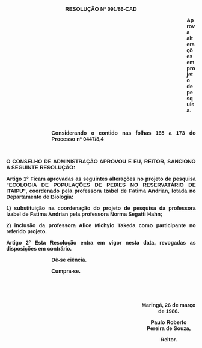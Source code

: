 <BODY>

<B><FONT FACE="Arial"><P ALIGN="CENTER">RESOLU&Ccedil;&Atilde;O Nº  091/86-CAD</P>
<P ALIGN="CENTER"></P><DIR>
<DIR>
<DIR>
<DIR>
<DIR>
<DIR>
<DIR>
<DIR>
<DIR>
<DIR>
<DIR>
<DIR>

<P ALIGN="JUSTIFY">Aprova altera&ccedil;&otilde;es em projeto de pesquisa.</P>
</B><P ALIGN="JUSTIFY"></P>
<P ALIGN="JUSTIFY">&nbsp;</P></DIR>
</DIR>
</DIR>
</DIR>
</DIR>
</DIR>
</DIR>
</DIR>
</DIR>

<P ALIGN="JUSTIFY">Considerando o contido nas folhas 165 a 173 do Processo nº 0447/8,4</P>
<B><P ALIGN="JUSTIFY"></P>
</B><P ALIGN="JUSTIFY">&nbsp;</P></DIR>
</DIR>
</DIR>

<B><P ALIGN="JUSTIFY">O CONSELHO DE ADMINISTRA&Ccedil;&Atilde;O APROVOU E EU, REITOR, SANCIONO A SEGUINTE RESOLU&Ccedil;&Atilde;O:</P>
</B><P ALIGN="JUSTIFY"></P>
<B><P ALIGN="JUSTIFY">Artigo 1°</B>  Ficam aprovadas as seguintes altera&ccedil;&otilde;es no projeto de<B> </B>pesquisa "ECOLOGIA DE POPULA&Ccedil;&Otilde;ES DE PEIXES NO RESERVAT&Aacute;RIO DE ITAIPU&quot;, coordenado pela professora Izabel de Fatima Andrian, lotada no Departamento de Biologia:</P>
<P ALIGN="JUSTIFY">1) substitui&ccedil;&atilde;o  na coordena&ccedil;&atilde;o do projeto de pesquisa da professora Izabel de Fatima Andrian pela professora Norma Segatti Hahn;</P>
<P ALIGN="JUSTIFY">2) inclus&atilde;o<B> </B>da professora Alice Michyio Takeda como participante no referido projeto.</P>
<B><P ALIGN="JUSTIFY">Artigo 2°</B>  Esta Resolu&ccedil;&atilde;o entra em vigor nesta data, revogadas as disposi&ccedil;&otilde;es em contr&aacute;rio.</P><DIR>
<DIR>
<DIR>

<P ALIGN="JUSTIFY">D&ecirc;-se ci&ecirc;ncia.</P>
<P ALIGN="JUSTIFY">Cumpra-se.</P>
<P ALIGN="JUSTIFY"></P>
<P ALIGN="JUSTIFY">&nbsp;</P>
<P ALIGN="CENTER">&nbsp;</P><DIR>
<DIR>
<DIR>
<DIR>
<DIR>
<DIR>

<P ALIGN="CENTER">Maring&aacute;, 26 de mar&ccedil;o de 1986.</P>
<P ALIGN="CENTER"></P>
<P ALIGN="CENTER">Paulo Roberto Pereira de Souza,</P>
<B><P ALIGN="CENTER">Reitor.</P></DIR>
</DIR>
</DIR>
</DIR>
</DIR>
</DIR>
</DIR>
</DIR>
</DIR>
</B></FONT></BODY>
